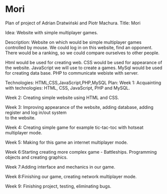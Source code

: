 # Mori

Plan of project of Adrian Dratwiński and Piotr Machura.
Title: Mori

Idea: Website with simple multiplayer games.

Description: Website on which would be simple multiplayer games controlled by mouse. We could log in on this website, find an opponent. There would be a ranking, so we could compare ourselves to other people. 

Html would be used for creating web.
CSS would be used for appearance of the website.
JavaScript we will use to create a games.
MySql would be used for creating data base. 
PHP to communicate webiste with server.

Technologies: HTML,CSS,JavaScript,PHP,MySQL
Plan:
  Week 1: Acquainting with technologies: HTML, CSS, JavaScript, PHP and MySQL.

  Week 2: Creating simple website using HTML and CSS.

  Week 3: Improving appearance of the website, adding database, adding register and log in/out system  
  		to the website.
            
  Week 4: Creating simple game for example tic-tac-toc with hotseat multiplayer mode. 
            
  Week 5: Making for this game an internet  multiplayer mode.

  Week 6:Starting creating more complex game - Battleships. Programming objects and creating graphics. 

  Week 7:Adding interface and mechanics in our game.
  
  Week 8:Finishing our game, creating network multiplayer mode.
  
  Week 9: Finishing project, testing, eliminating  bugs.
						

      
